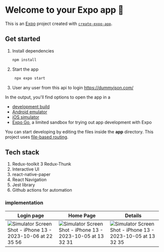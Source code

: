 # Welcome to your Expo app 👋

This is an [Expo](https://expo.dev) project created with [`create-expo-app`](https://www.npmjs.com/package/create-expo-app).

## Get started

1. Install dependencies

    ```bash
    npm install
    ```

2. Start the app

    ```bash
     npx expo start
    ```

3. User any user from this api to login
   https://dummyjson.com/

In the output, you'll find options to open the app in a

- [development build](https://docs.expo.dev/develop/development-builds/introduction/)
- [Android emulator](https://docs.expo.dev/workflow/android-studio-emulator/)
- [iOS simulator](https://docs.expo.dev/workflow/ios-simulator/)
- [Expo Go](https://expo.dev/go), a limited sandbox for trying out app development with Expo

You can start developing by editing the files inside the **app** directory. This project uses [file-based routing](https://docs.expo.dev/router/introduction).

## Tech stack

1. Redux-toolkit
   3 Redux-Thunk
2. Interactive UI
3. react-native-paper
4. React Navigation
5. Jest library
6. Github actions for automation

### implementation

| Login page                                                                                                                                                               | Home Page                                                                                                                                                                | Details                                                                                                                                                                  |
| ------------------------------------------------------------------------------------------------------------------------------------------------------------------------ | ------------------------------------------------------------------------------------------------------------------------------------------------------------------------ | ------------------------------------------------------------------------------------------------------------------------------------------------------------------------ |
| ![Simulator Screen Shot - iPhone 13 - 2023-10-06 at 22 35 56](https://github.com/AbdulmalekAlshugaa/E-Commerce-App/assets/33663456/dd3eae8e-6bca-44e5-9364-15017a232640) | ![Simulator Screen Shot - iPhone 13 - 2023-10-05 at 13 32 31](https://github.com/AbdulmalekAlshugaa/E-Commerce-App/assets/33663456/0de091ab-d45c-4e58-8dc0-7cf3d0e964d1) | ![Simulator Screen Shot - iPhone 13 - 2023-10-05 at 13 32 35](https://github.com/AbdulmalekAlshugaa/E-Commerce-App/assets/33663456/a54e3bd8-2a69-4eb5-a6c7-b087b46bc7d0) |
